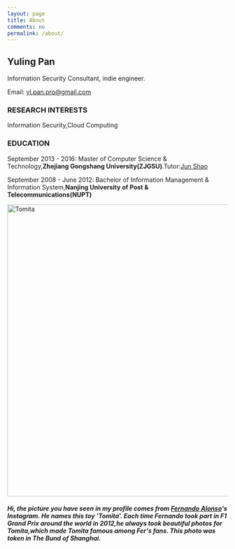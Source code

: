 ```yaml
---
layout: page
title: About
comments: no
permalink: /about/
---
```



## Yuling Pan

Information Security Consultant, indie engineer.

Email: yl.pan.pro@gmail.com

### RESEARCH INTERESTS
Information Security,Cloud Computing

### EDUCATION
September 2013 - 2016: Master of Computer Science & Technology,**Zhejiang Gongshang University(ZJGSU)**.Tutor:[Jun Shao][1]

September 2008 - June 2012: Bachelor of Information Management & Information System,**Nanjing University of Post & Telecommunications(NUPT)**


<img title="Tomita" src="http://ww3.sinaimg.cn/mw690/64eeabf3gw1dt00tnldgzj.jpg" alt="Tomita" width="580" height="668" />

##### Hi, the picture you have seen in my profile comes from [Fernando Alonso][2]'s Instagram. He names this toy 'Tomita'. Each time Fernando took part in F1 Grand Prix around the world in 2012,he always took beautiful photos for Tomita,which made Tomita famous among Fer's fans. This photo was token in The Bund of Shanghai.

[1]: http://ndc.zjgsu.edu.cn/~jshao/index.htm
[2]: http://zh.wikipedia.org/wiki/费尔南多·阿隆索
